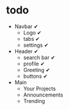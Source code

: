 # todo

- Navbar ✔
  - Logo ✔
  - tabs ✔
  - settings ✔
- Header ✔
  - search bar ✔
  - profile ✔
  - Greeting ✔
  - buttons ✔
- Main
  - Your Projects
  - Announcements
  - Trending
